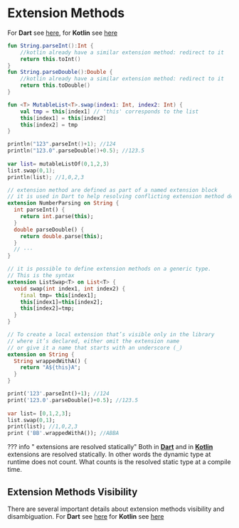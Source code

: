 # Extension Methods
For **Dart** see [here](https://dart.dev/guides/language/extension-methods), for **Kotlin** see [here](https://kotlinlang.org/docs/extensions.html)

```kotlin title="Kotlin"
fun String.parseInt():Int {
    //kotlin already have a similar extension method: redirect to it
    return this.toInt()
}
fun String.parseDouble():Double {
    //kotlin already have a similar extension method: redirect to it
    return this.toDouble()
}

fun <T> MutableList<T>.swap(index1: Int, index2: Int) {
    val tmp = this[index1] // 'this' corresponds to the list
    this[index1] = this[index2]
    this[index2] = tmp
}

println("123".parseInt()+1); //124
println("123.0".parseDouble()+0.5); //123.5
  
var list= mutableListOf(0,1,2,3)
list.swap(0,1);
println(list); //1,0,2,3
```

```dart title="Dart"
// extension method are defined as part of a named extension block
// it is used in Dart to help resolving conflicting extension method definitions
extension NumberParsing on String {
  int parseInt() {
    return int.parse(this);
  }
  double parseDouble() {
    return double.parse(this);
  }
  // ···
}

// it is possible to define extension methods on a generic type. 
// This is the syntax
extension ListSwap<T> on List<T> {
  void swap(int index1, int index2) {
    final tmp= this[index1];
    this[index1]=this[index2];
    this[index2]=tmp;
  }
}

// To create a local extension that’s visible only in the library 
// where it’s declared, either omit the extension name
// or give it a name that starts with an underscore (_)
extension on String {
  String wrappedWithA() {
    return "A${this}A";
  }
}

print('123'.parseInt()+1); //124
print('123.0'.parseDouble()+0.5); //123.5
 
var list= [0,1,2,3];
list.swap(0,1);
print(list); //1,0,2,3
print ('BB'.wrappedWithA()); //ABBA
```

??? info " extensions are resolved statically"
    Both in [**Dart**](https://dart.dev/guides/language/extension-methods#static-types-and-dynamic) and in [**Kotlin**](https://kotlinlang.org/docs/extensions.html#extensions-are-resolved-statically) extensions are resolved statically. In other words the dynamic type at runtime does not count. What counts is the resolved 
    static type at a compile time. 

## Extension Methods Visibility
There are several important details about extension methods visibility and disambiguation. For **Dart** see [here](https://dart.dev/guides/language/extension-methods#api-conflicts)
for **Kotlin** see [here](https://kotlinlang.org/docs/extensions.html#scope-of-extensions)  
